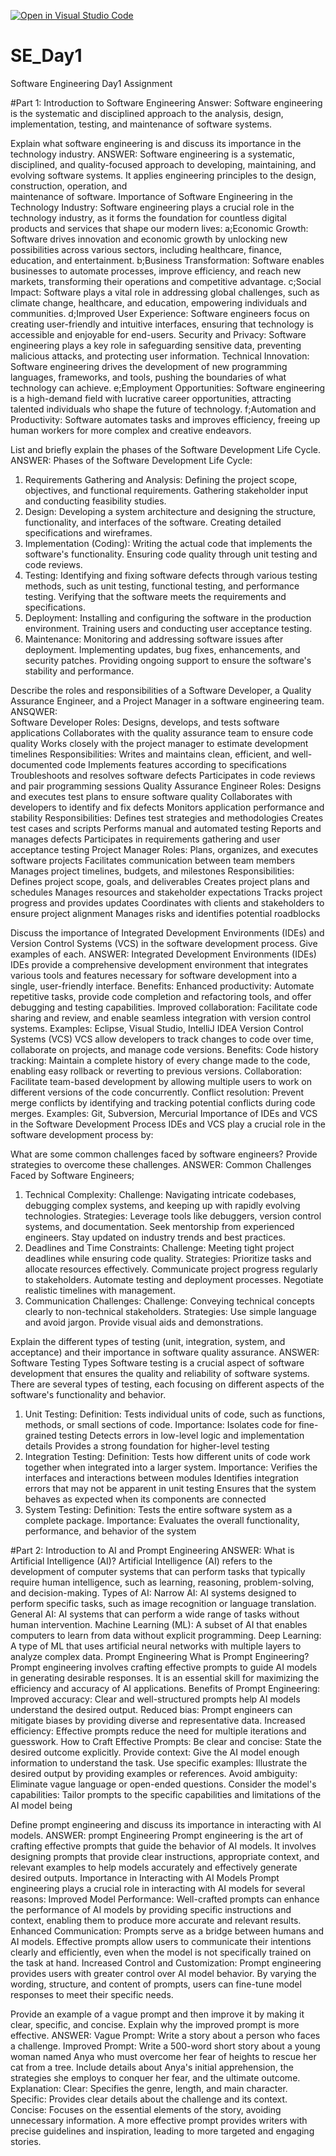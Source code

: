 [![Open in Visual Studio Code](https://classroom.github.com/assets/open-in-vscode-2e0aaae1b6195c2367325f4f02e2d04e9abb55f0b24a779b69b11b9e10269abc.svg)](https://classroom.github.com/online_ide?assignment_repo_id=15567527&assignment_repo_type=AssignmentRepo)
# SE_Day1
Software Engineering Day1 Assignment

#Part 1: Introduction to Software Engineering
Answer:
       Software engineering is the systematic and disciplined approach to the analysis, design, implementation,              testing, and maintenance of software systems.
       
   Explain what software engineering is and discuss its importance in the technology industry.
ANSWER: 
       Software engineering is a systematic, disciplined, and quality-focused approach to developing, maintaining, 
       and evolving software systems. It applies engineering principles to the design, construction, operation, and  
       maintenance of software.
Importance of Software Engineering in the Technology Industry:
Software engineering plays a crucial role in the technology industry, as it forms the foundation for countless digital products and services that shape our modern lives:
  a;Economic Growth: Software drives innovation and economic growth by unlocking new possibilities across various sectors, including healthcare, finance, education, and entertainment.
b;Business Transformation: Software enables businesses to automate processes, improve efficiency, and reach new markets, transforming their operations and competitive advantage.
c;Social Impact: Software plays a vital role in addressing global challenges, such as climate change, healthcare, and education, empowering individuals and communities.
d;Improved User Experience: Software engineers focus on creating user-friendly and intuitive interfaces, ensuring that technology is accessible and enjoyable for end-users.
Security and Privacy: Software engineering plays a key role in safeguarding sensitive data, preventing malicious attacks, and protecting user information.
Technical Innovation: Software engineering drives the development of new programming languages, frameworks, and tools, pushing the boundaries of what technology can achieve.
e;Employment Opportunities: Software engineering is a high-demand field with lucrative career opportunities, attracting talented individuals who shape the future of technology.
f;Automation and Productivity: Software automates tasks and improves efficiency, freeing up human workers for more complex and creative endeavors.

List and briefly explain the phases of the Software Development Life Cycle.
ANSWER:
  Phases of the Software Development Life Cycle:
1. Requirements Gathering and Analysis:
Defining the project scope, objectives, and functional requirements.
Gathering stakeholder input and conducting feasibility studies.
2. Design:
Developing a system architecture and designing the structure, functionality, and interfaces of the software.
Creating detailed specifications and wireframes.
3. Implementation (Coding):
Writing the actual code that implements the software's functionality.
Ensuring code quality through unit testing and code reviews.
4. Testing:
Identifying and fixing software defects through various testing methods, such as unit testing, functional testing, and performance testing.
Verifying that the software meets the requirements and specifications.
5. Deployment:
Installing and configuring the software in the production environment.
Training users and conducting user acceptance testing.
6. Maintenance:
Monitoring and addressing software issues after deployment.
Implementing updates, bug fixes, enhancements, and security patches.
Providing ongoing support to ensure the software's stability and performance.
 
 Describe the roles and responsibilities of a Software Developer, a Quality Assurance Engineer, and a Project Manager in a software engineering team.
 ANSQWER:  
     Software Developer
Roles:
Designs, develops, and tests software applications
Collaborates with the quality assurance team to ensure code quality
Works closely with the project manager to estimate development timelines
Responsibilities:
Writes and maintains clean, efficient, and well-documented code
Implements features according to specifications
Troubleshoots and resolves software defects
Participates in code reviews and pair programming sessions
Quality Assurance Engineer
Roles:
Designs and executes test plans to ensure software quality
Collaborates with developers to identify and fix defects
Monitors application performance and stability
Responsibilities:
Defines test strategies and methodologies
Creates test cases and scripts
Performs manual and automated testing
Reports and manages defects
Participates in requirements gathering and user acceptance testing
Project Manager
Roles:
Plans, organizes, and executes software projects
Facilitates communication between team members
Manages project timelines, budgets, and milestones
Responsibilities:
Defines project scope, goals, and deliverables
Creates project plans and schedules
Manages resources and stakeholder expectations
Tracks project progress and provides updates
Coordinates with clients and stakeholders to ensure project alignment
Manages risks and identifies potential roadblocks

Discuss the importance of Integrated Development Environments (IDEs) and Version Control Systems (VCS) in the software development process. Give examples of each.
ANSWER:
Integrated Development Environments (IDEs)
IDEs provide a comprehensive development environment that integrates various tools and features necessary for software development into a single, user-friendly interface.
Benefits:
Enhanced productivity: Automate repetitive tasks, provide code completion and refactoring tools, and offer debugging and testing capabilities.
Improved collaboration: Facilitate code sharing and review, and enable seamless integration with version control systems.
Examples: Eclipse, Visual Studio, IntelliJ IDEA
Version Control Systems (VCS)
VCS allow developers to track changes to code over time, collaborate on projects, and manage code versions.
Benefits:
Code history tracking: Maintain a complete history of every change made to the code, enabling easy rollback or reverting to previous versions.
Collaboration: Facilitate team-based development by allowing multiple users to work on different versions of the code concurrently.
Conflict resolution: Prevent merge conflicts by identifying and tracking potential conflicts during code merges.
Examples: Git, Subversion, Mercurial
Importance of IDEs and VCS in the Software Development Process
IDEs and VCS play a crucial role in the software development process by:

What are some common challenges faced by software engineers? Provide strategies to overcome these challenges.
ANSWER:
Common Challenges Faced by Software Engineers;
1. Technical Complexity:
Challenge: Navigating intricate codebases, debugging complex systems, and keeping up with rapidly evolving technologies. Strategies:
Leverage tools like debuggers, version control systems, and documentation.
Seek mentorship from experienced engineers.
Stay updated on industry trends and best practices.
2. Deadlines and Time Constraints:
Challenge: Meeting tight project deadlines while ensuring code quality. Strategies:
Prioritize tasks and allocate resources effectively.
Communicate project progress regularly to stakeholders.
Automate testing and deployment processes.
Negotiate realistic timelines with management.
3. Communication Challenges:
Challenge: Conveying technical concepts clearly to non-technical stakeholders. Strategies:
Use simple language and avoid jargon.
Provide visual aids and demonstrations.

Explain the different types of testing (unit, integration, system, and acceptance) and their importance in software quality assurance.
ANSWER:
Software Testing Types
Software testing is a crucial aspect of software development that ensures the quality and reliability of software systems. There are several types of testing, each focusing on different aspects of the software's functionality and behavior.
1. Unit Testing:
Definition: Tests individual units of code, such as functions, methods, or small sections of code.
Importance:
Isolates code for fine-grained testing
Detects errors in low-level logic and implementation details
Provides a strong foundation for higher-level testing
2. Integration Testing:
Definition: Tests how different units of code work together when integrated into a larger system.
Importance:
Verifies the interfaces and interactions between modules
Identifies integration errors that may not be apparent in unit testing
Ensures that the system behaves as expected when its components are connected
3. System Testing:
Definition: Tests the entire software system as a complete package.
Importance:
Evaluates the overall functionality, performance, and behavior of the system

#Part 2: Introduction to AI and Prompt Engineering
ANSWER:
What is Artificial Intelligence (AI)?
Artificial Intelligence (AI) refers to the development of computer systems that can perform tasks that typically require human intelligence, such as learning, reasoning, problem-solving, and decision-making.
Types of AI:
Narrow AI: AI systems designed to perform specific tasks, such as image recognition or language translation.
General AI: AI systems that can perform a wide range of tasks without human intervention.
Machine Learning (ML): A subset of AI that enables computers to learn from data without explicit programming.
Deep Learning: A type of ML that uses artificial neural networks with multiple layers to analyze complex data.
Prompt Engineering
What is Prompt Engineering?
Prompt engineering involves crafting effective prompts to guide AI models in generating desirable responses. It is an essential skill for maximizing the efficiency and accuracy of AI applications.
Benefits of Prompt Engineering:
Improved accuracy: Clear and well-structured prompts help AI models understand the desired output.
Reduced bias: Prompt engineers can mitigate biases by providing diverse and representative data.
Increased efficiency: Effective prompts reduce the need for multiple iterations and guesswork.
How to Craft Effective Prompts:
Be clear and concise: State the desired outcome explicitly.
Provide context: Give the AI model enough information to understand the task.
Use specific examples: Illustrate the desired output by providing examples or references.
Avoid ambiguity: Eliminate vague language or open-ended questions.
Consider the model's capabilities: Tailor prompts to the specific capabilities and limitations of the AI model being 

Define prompt engineering and discuss its importance in interacting with AI models.
ANSWER:
prompt Engineering
Prompt engineering is the art of crafting effective prompts that guide the behavior of AI models. It involves designing prompts that provide clear instructions, appropriate context, and relevant examples to help models accurately and effectively generate desired outputs.
Importance in Interacting with AI Models
Prompt engineering plays a crucial role in interacting with AI models for several reasons:
Improved Model Performance: Well-crafted prompts can enhance the performance of AI models by providing specific instructions and context, enabling them to produce more accurate and relevant results.
Enhanced Communication: Prompts serve as a bridge between humans and AI models. Effective prompts allow users to communicate their intentions clearly and efficiently, even when the model is not specifically trained on the task at hand.
Increased Control and Customization: Prompt engineering provides users with greater control over AI model behavior. By varying the wording, structure, and content of prompts, users can fine-tune model responses to meet their specific needs.

Provide an example of a vague prompt and then improve it by making it clear, specific, and concise. Explain why the improved prompt is more effective.
ANSWER:
   Vague Prompt:
Write a story about a person who faces a challenge.
Improved Prompt:
Write a 500-word short story about a young woman named Anya who must overcome her fear of heights to rescue her cat from a tree. Include details about Anya's initial apprehension, the strategies she employs to conquer her fear, and the ultimate outcome.
Explanation:
Clear: Specifies the genre, length, and main character.
Specific: Provides clear details about the challenge and its context.
Concise: Focuses on the essential elements of the story, avoiding unnecessary information.
A more effective prompt provides writers with precise guidelines and inspiration, leading to more targeted and engaging stories.
